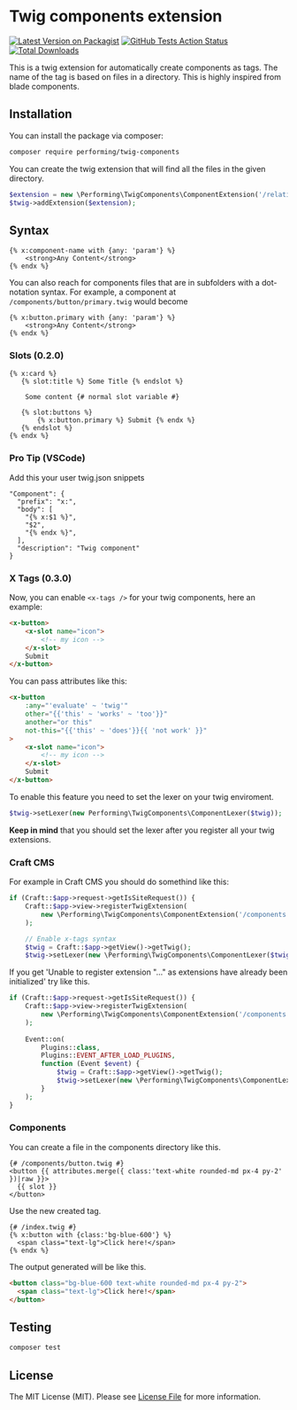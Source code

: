 # Twig components extension

[![Latest Version on Packagist](https://img.shields.io/packagist/v/performing/twig-components.svg?style=flat-square)](https://packagist.org/packages/performing/twig-components)
[![GitHub Tests Action Status](https://img.shields.io/github/workflow/status/giorgiopogliani/twig-components/Tests)](https://github.com/giorgiopogliani/twig-components/actions?query=workflow%3ATests+branch%3Amaster)
[![Total Downloads](https://img.shields.io/packagist/dt/performing/twig-components.svg?style=flat-square)](https://packagist.org/packages/performing/twig-components)

This is a twig extension for automatically create components as tags. The name of the tag is based on files in a directory. This is highly inspired from blade components.  

## Installation

You can install the package via composer:

```bash
composer require performing/twig-components
```

You can create the twig extension that will find all the files in the given directory.
```php
$extension = new \Performing\TwigComponents\ComponentExtension('/relative/twig/components/directory');
$twig->addExtension($extension);
```

## Syntax
```twig
{% x:component-name with {any: 'param'} %}
    <strong>Any Content</strong>
{% endx %}
```

You can also reach for components files that are in subfolders with a dot-notation syntax. For example, a component at `/components/button/primary.twig` would become
```twig
{% x:button.primary with {any: 'param'} %}
    <strong>Any Content</strong>
{% endx %}
```

### Slots (0.2.0)
```twig
{% x:card %}
   {% slot:title %} Some Title {% endslot %}
    
    Some content {# normal slot variable #}
   
   {% slot:buttons %}  
       {% x:button.primary %} Submit {% endx %}
   {% endslot %}
{% endx %}
```

### Pro Tip (VSCode)
Add this your user twig.json snippets 
```
"Component": {
  "prefix": "x:",
  "body": [
    "{% x:$1 %}",
    "$2",
    "{% endx %}",
  ],
  "description": "Twig component"
}
```

### X Tags (0.3.0)
Now, you can enable `<x-tags />` for your twig components, here an example: 
```html
<x-button>
    <x-slot name="icon">
        <!-- my icon -->
    </x-slot>
    Submit
</x-button>
```

You can pass attributes like this:
```html
<x-button 
    :any="'evaluate' ~ 'twig'"
    other="{{'this' ~ 'works' ~ 'too'}}" 
    another="or this"
    not-this="{{'this' ~ 'does'}}{{ 'not work' }}"
>
    <x-slot name="icon">
        <!-- my icon -->
    </x-slot>
    Submit
</x-button>
```

To enable this feature you need to set the lexer on your twig enviroment. 
```php
$twig->setLexer(new Performing\TwigComponents\ComponentLexer($twig));
```

**Keep in mind** that you should set the lexer after you register all your twig extensions.

### Craft CMS
For example in Craft CMS you should do somethind like this: 
```php
if (Craft::$app->request->getIsSiteRequest()) {
    Craft::$app->view->registerTwigExtension(
        new \Performing\TwigComponents\ComponentExtension('/components')
    );

    // Enable x-tags syntax
    $twig = Craft::$app->getView()->getTwig();
    $twig->setLexer(new \Performing\TwigComponents\ComponentLexer($twig));
```
If you get 'Unable to register extension "..." as extensions have already been initialized' try like this.
```php
if (Craft::$app->request->getIsSiteRequest()) {
    Craft::$app->view->registerTwigExtension(
        new \Performing\TwigComponents\ComponentExtension('/components')
    );
        
    Event::on(
        Plugins::class,
        Plugins::EVENT_AFTER_LOAD_PLUGINS,
        function (Event $event) {
            $twig = Craft::$app->getView()->getTwig();
            $twig->setLexer(new \Performing\TwigComponents\ComponentLexer($twig));
        }
    );
}
```

### Components
You can create a file in the components directory like this.
```twig
{# /components/button.twig #}
<button {{ attributes.merge({ class:'text-white rounded-md px-4 py-2' })|raw }}>
  {{ slot }}
</button>
```

Use the new created tag.
```twig
{# /index.twig #}
{% x:button with {class:'bg-blue-600'} %}
  <span class="text-lg">Click here!</span>
{% endx %}
```

The output generated will be like this.
```html
<button class="bg-blue-600 text-white rounded-md px-4 py-2">
  <span class="text-lg">Click here!</span>
</button>
```

## Testing

```bash
composer test
```

## License

The MIT License (MIT). Please see [License File](LICENSE.md) for more information.
